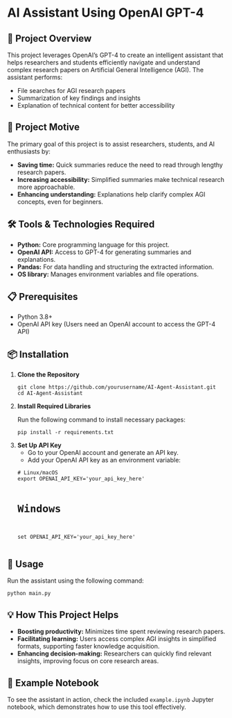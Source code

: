 <!DOCTYPE html>
<html lang="en">
<head>
  <meta charset="UTF-8">
  <meta name="viewport" content="width=device-width, initial-scale=1.0">
</head>
<body>

  <h1>AI Assistant Using OpenAI GPT-4</h1>

  <div class="section">
    <h2>🚀 Project Overview</h2>
    <p>This project leverages OpenAI’s GPT-4 to create an intelligent assistant that helps researchers and students efficiently navigate and understand complex research papers on Artificial General Intelligence (AGI). The assistant performs:</p>
    <ul>
      <li>File searches for AGI research papers</li>
      <li>Summarization of key findings and insights</li>
      <li>Explanation of technical content for better accessibility</li>
    </ul>
  </div>

  <div class="section">
    <h2>🎯 Project Motive</h2>
    <p>The primary goal of this project is to assist researchers, students, and AI enthusiasts by:</p>
    <ul>
      <li><strong>Saving time:</strong> Quick summaries reduce the need to read through lengthy research papers.</li>
      <li><strong>Increasing accessibility:</strong> Simplified summaries make technical research more approachable.</li>
      <li><strong>Enhancing understanding:</strong> Explanations help clarify complex AGI concepts, even for beginners.</li>
    </ul>
  </div>

  <div class="section">
    <h2>🛠️ Tools & Technologies Required</h2>
    <ul>
      <li><strong>Python:</strong> Core programming language for this project.</li>
      <li><strong>OpenAI API:</strong> Access to GPT-4 for generating summaries and explanations.</li>
      <li><strong>Pandas:</strong> For data handling and structuring the extracted information.</li>
      <li><strong>OS library:</strong> Manages environment variables and file operations.</li>
    </ul>
  </div>

  <div class="section">
    <h2>📋 Prerequisites</h2>
    <ul>
      <li>Python 3.8+</li>
      <li>OpenAI API key (Users need an OpenAI account to access the GPT-4 API)</li>
    </ul>
  </div>

  <div class="section">
    <h2>📦 Installation</h2>
    <ol>
      <li><strong>Clone the Repository</strong>
        <pre><code>git clone https://github.com/yourusername/AI-Agent-Assistant.git
cd AI-Agent-Assistant</code></pre>
      </li>
      <li><strong>Install Required Libraries</strong>
        <p>Run the following command to install necessary packages:</p>
        <pre><code>pip install -r requirements.txt</code></pre>
      </li>
      <li><strong>Set Up API Key</strong>
        <ul>
          <li>Go to your OpenAI account and generate an API key.</li>
          <li>Add your OpenAI API key as an environment variable:</li>
        </ul>
        <pre><code># Linux/macOS
export OPENAI_API_KEY='your_api_key_here'

# Windows
set OPENAI_API_KEY='your_api_key_here'</code></pre>
      </li>
    </ol>
  </div>

  <div class="section">
    <h2>🚀 Usage</h2>
    <p>Run the assistant using the following command:</p>
    <pre><code>python main.py</code></pre>
  </div>

  <div class="section">
    <h2>💡 How This Project Helps</h2>
    <ul>
      <li><strong>Boosting productivity:</strong> Minimizes time spent reviewing research papers.</li>
      <li><strong>Facilitating learning:</strong> Users access complex AGI insights in simplified formats, supporting faster knowledge acquisition.</li>
      <li><strong>Enhancing decision-making:</strong> Researchers can quickly find relevant insights, improving focus on core research areas.</li>
    </ul>
  </div>

  <div class="section">
    <h2>🔧 Example Notebook</h2>
    <p>To see the assistant in action, check the included <code>example.ipynb</code> Jupyter notebook, which demonstrates how to use this tool effectively.</p>
  </div>

</body>
</html>
